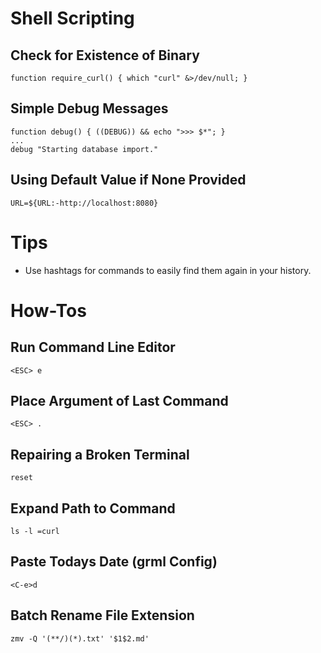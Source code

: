 # Shell Scripting

## Check for Existence of Binary

    function require_curl() { which "curl" &>/dev/null; }

## Simple Debug Messages

    function debug() { ((DEBUG)) && echo ">>> $*"; }
    ...
    debug "Starting database import."

## Using Default Value if None Provided

    URL=${URL:-http://localhost:8080}

# Tips

- Use hashtags for commands to easily find them again in your history.

# How-Tos
## Run Command Line Editor

    <ESC> e

## Place Argument of Last Command

    <ESC> .
   
## Repairing a Broken Terminal

    reset

## Expand Path to Command

    ls -l =curl

## Paste Todays Date (grml Config) 

    <C-e>d

## Batch Rename File Extension

    zmv -Q '(**/)(*).txt' '$1$2.md'

<!---
 vim: expandtab tabstop=4 shiftwidth=4
-->
   

